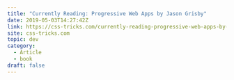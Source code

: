 ```yaml
---
title: "Currently Reading: Progressive Web Apps by Jason Grisby"
date: 2019-05-03T14:27:42Z
link: https://css-tricks.com/currently-reading-progressive-web-apps-by-jason-grisby/
site: css-tricks.com
topic: dev
category:
  - Article
  - book
draft: false
---
```

